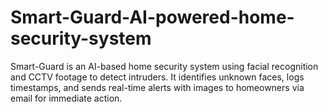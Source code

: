 # Smart-Guard-AI-powered-home-security-system
Smart-Guard is an AI-based home security system using facial recognition and CCTV footage to detect intruders. It identifies unknown faces, logs timestamps, and sends real-time alerts with images to homeowners via email for immediate action.

